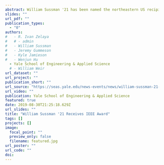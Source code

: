```yaml
---
abstract: William Sussman '21 has been named the northeastern US recipient of the Larry K. Wilson Regional Student Activities Award by the Institute of Electrical and Electronics Engineers (IEEE), the world's largest technical professional organization for the advancement of technology. 
slides: ""
url_pdf: ""
publication_types:
  - "0"
authors:
#   - R. Ivan Zelaya
#   # - admin
#   - William Sussman
#   - Jeremy Gummeson
#   - Kyle Jamieson
#   - Wenjun Hu
  - Yale School of Engineering & Applied Science
  # - William Weir
url_dataset: ""
url_project: ""
publication_short: ""
url_source: "https://seas.yale.edu/news-events/news/william-sussman-21-receives-ieee-award"
url_video: ""
publication: Yale School of Engineering & Applied Science
featured: true
date: 2019-08-30T21:25:18.629Z
url_slides: ""
title: "William Sussman '21 Receives IEEE Award"
tags: []
projects: []
image:
  focal_point: ""
  preview_only: false
  filename: featured.jpg
url_poster: ""
url_code: ""
doi:
---
```

